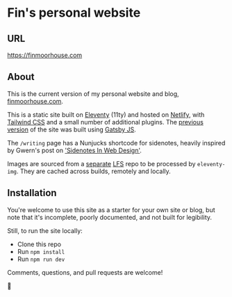 # Fin's personal website

## URL

https://finmoorhouse.com

## About

This is the current version of my personal website and blog, [finmoorhouse.com](https://finmoorhouse.com/).

This is a static site built on [Eleventy](https://www.11ty.dev/) (11ty) and hosted on [Netlify](https://www.netlify.com/), with [Tailwind CSS](https://tailwindcss.com/) and a small number of additional plugins. The [previous version](https://github.com/finmoorhouse/finmoorhouse.com) of the site was built using [Gatsby JS](https://www.gatsbyjs.com/).

The `/writing` page has a Nunjucks shortcode for sidenotes, heavily inspired by Gwern's post on ['Sidenotes In Web Design'](https://gwern.net/sidenote).

Images are sourced from a [separate](https://github.com/finmoorhouse/fm-images) [LFS](https://git-lfs.com/) repo to be processed by `eleventy-img`. They are cached across builds, remotely and locally.

## Installation

You're welcome to use this site as a starter for your own site or blog, but note that it's incomplete, poorly documented, and not built for legibility.

Still, to run the site locally:

- Clone this repo
- Run `npm install`
- Run `npm run dev`

Comments, questions, and pull requests are welcome!

🦥
